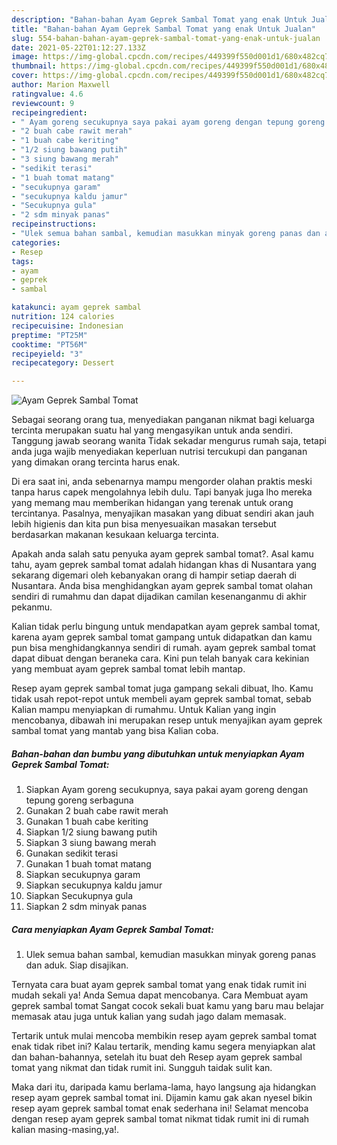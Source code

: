 ```yaml
---
description: "Bahan-bahan Ayam Geprek Sambal Tomat yang enak Untuk Jualan"
title: "Bahan-bahan Ayam Geprek Sambal Tomat yang enak Untuk Jualan"
slug: 554-bahan-bahan-ayam-geprek-sambal-tomat-yang-enak-untuk-jualan
date: 2021-05-22T01:12:27.133Z
image: https://img-global.cpcdn.com/recipes/449399f550d001d1/680x482cq70/ayam-geprek-sambal-tomat-foto-resep-utama.jpg
thumbnail: https://img-global.cpcdn.com/recipes/449399f550d001d1/680x482cq70/ayam-geprek-sambal-tomat-foto-resep-utama.jpg
cover: https://img-global.cpcdn.com/recipes/449399f550d001d1/680x482cq70/ayam-geprek-sambal-tomat-foto-resep-utama.jpg
author: Marion Maxwell
ratingvalue: 4.6
reviewcount: 9
recipeingredient:
- " Ayam goreng secukupnya saya pakai ayam goreng dengan tepung goreng serbaguna"
- "2 buah cabe rawit merah"
- "1 buah cabe keriting"
- "1/2 siung bawang putih"
- "3 siung bawang merah"
- "sedikit terasi"
- "1 buah tomat matang"
- "secukupnya garam"
- "secukupnya kaldu jamur"
- "Secukupnya gula"
- "2 sdm minyak panas"
recipeinstructions:
- "Ulek semua bahan sambal, kemudian masukkan minyak goreng panas dan aduk. Siap disajikan."
categories:
- Resep
tags:
- ayam
- geprek
- sambal

katakunci: ayam geprek sambal 
nutrition: 124 calories
recipecuisine: Indonesian
preptime: "PT25M"
cooktime: "PT56M"
recipeyield: "3"
recipecategory: Dessert

---
```



![Ayam Geprek Sambal Tomat](https://img-global.cpcdn.com/recipes/449399f550d001d1/680x482cq70/ayam-geprek-sambal-tomat-foto-resep-utama.jpg)

Sebagai seorang orang tua, menyediakan panganan nikmat bagi keluarga tercinta merupakan suatu hal yang mengasyikan untuk anda sendiri. Tanggung jawab seorang  wanita Tidak sekadar mengurus rumah saja, tetapi anda juga wajib menyediakan keperluan nutrisi tercukupi dan panganan yang dimakan orang tercinta harus enak.

Di era  saat ini, anda sebenarnya mampu mengorder olahan praktis meski tanpa harus capek mengolahnya lebih dulu. Tapi banyak juga lho mereka yang memang mau memberikan hidangan yang terenak untuk orang tercintanya. Pasalnya, menyajikan masakan yang dibuat sendiri akan jauh lebih higienis dan kita pun bisa menyesuaikan masakan tersebut berdasarkan makanan kesukaan keluarga tercinta. 



Apakah anda salah satu penyuka ayam geprek sambal tomat?. Asal kamu tahu, ayam geprek sambal tomat adalah hidangan khas di Nusantara yang sekarang digemari oleh kebanyakan orang di hampir setiap daerah di Nusantara. Anda bisa menghidangkan ayam geprek sambal tomat olahan sendiri di rumahmu dan dapat dijadikan camilan kesenanganmu di akhir pekanmu.

Kalian tidak perlu bingung untuk mendapatkan ayam geprek sambal tomat, karena ayam geprek sambal tomat gampang untuk didapatkan dan kamu pun bisa menghidangkannya sendiri di rumah. ayam geprek sambal tomat dapat dibuat dengan beraneka cara. Kini pun telah banyak cara kekinian yang membuat ayam geprek sambal tomat lebih mantap.

Resep ayam geprek sambal tomat juga gampang sekali dibuat, lho. Kamu tidak usah repot-repot untuk membeli ayam geprek sambal tomat, sebab Kalian mampu menyiapkan di rumahmu. Untuk Kalian yang ingin mencobanya, dibawah ini merupakan resep untuk menyajikan ayam geprek sambal tomat yang mantab yang bisa Kalian coba.

<!--inarticleads1-->

##### Bahan-bahan dan bumbu yang dibutuhkan untuk menyiapkan Ayam Geprek Sambal Tomat:

1. Siapkan  Ayam goreng secukupnya, saya pakai ayam goreng dengan tepung goreng serbaguna
1. Gunakan 2 buah cabe rawit merah
1. Gunakan 1 buah cabe keriting
1. Siapkan 1/2 siung bawang putih
1. Siapkan 3 siung bawang merah
1. Gunakan sedikit terasi
1. Gunakan 1 buah tomat matang
1. Siapkan secukupnya garam
1. Siapkan secukupnya kaldu jamur
1. Siapkan Secukupnya gula
1. Siapkan 2 sdm minyak panas




<!--inarticleads2-->

##### Cara menyiapkan Ayam Geprek Sambal Tomat:

1. Ulek semua bahan sambal, kemudian masukkan minyak goreng panas dan aduk. Siap disajikan.




Ternyata cara buat ayam geprek sambal tomat yang enak tidak rumit ini mudah sekali ya! Anda Semua dapat mencobanya. Cara Membuat ayam geprek sambal tomat Sangat cocok sekali buat kamu yang baru mau belajar memasak atau juga untuk kalian yang sudah jago dalam memasak.

Tertarik untuk mulai mencoba membikin resep ayam geprek sambal tomat enak tidak ribet ini? Kalau tertarik, mending kamu segera menyiapkan alat dan bahan-bahannya, setelah itu buat deh Resep ayam geprek sambal tomat yang nikmat dan tidak rumit ini. Sungguh taidak sulit kan. 

Maka dari itu, daripada kamu berlama-lama, hayo langsung aja hidangkan resep ayam geprek sambal tomat ini. Dijamin kamu gak akan nyesel bikin resep ayam geprek sambal tomat enak sederhana ini! Selamat mencoba dengan resep ayam geprek sambal tomat nikmat tidak rumit ini di rumah kalian masing-masing,ya!.

